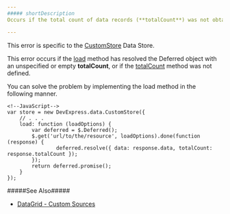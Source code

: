 ```yaml
---
##### shortDescription
Occurs if the total count of data records (**totalCount**) was not obtained when loading data.

---
```

This error is specific to the [CustomStore](/api-reference/30%20Data%20Layer/CustomStore '/Documentation/ApiReference/Data_Layer/CustomStore/') Data Store.

This error occurs if the [load](/api-reference/30%20Data%20Layer/CustomStore/1%20Configuration/load.md '/Documentation/ApiReference/Data_Layer/CustomStore/Configuration/#load') method has resolved the Deferred object with an unspecified or empty **totalCount**, or if the [totalCount](/api-reference/30%20Data%20Layer/CustomStore/1%20Configuration/totalCount.md '/Documentation/ApiReference/Data_Layer/CustomStore/Configuration/#totalCount') method was not defined.

You can solve the problem by implementing the load method in the following manner.

    <!--JavaScript-->
    var store = new DevExpress.data.CustomStore({
        // . . .
        load: function (loadOptions) {
            var deferred = $.Deferred();
            $.get('url/to/the/resource', loadOptions).done(function (response) {
                    deferred.resolve({ data: response.data, totalCount: response.totalCount });
            });
            return deferred.promise();
        }
    });

#####See Also#####
- [DataGrid - Custom Sources](/concepts/05%20Widgets/DataGrid/05%20Data%20Binding/25%20Custom%20Sources/10%20Load%20Data.md '/Documentation/Guide/Widgets/DataGrid/Data_Binding/Custom_Sources/#Load_Data')